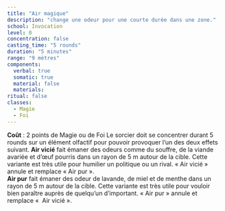 ```yaml
---
title: "Air magique"
description: "change une odeur pour une courte durée dans une zone."
school: Invocation
level: 0
concentration: false
casting_time: "5 rounds"
duration: "5 minutes"
range: "9 mètres"
components:
  verbal: true
  somatic: true
  material: false
  materials:
ritual: false
classes:
  - Magie
  - Foi
---
```

**Coût** : 2 points de Magie ou de Foi
Le sorcier doit se concentrer durant 5 rounds sur un élément olfactif pour pouvoir provoquer l’un des deux effets suivant.
	**Air vicié** fait émaner des odeurs comme du souffre, de la viande avariée et d’œuf pourris dans un rayon de 5 m autour de la cible. Cette variante est très utile pour humilier un politique ou un rival. « Air vicié » annule et remplace « Air pur ».  
	**Air pur** fait émaner des odeur de lavande, de miel et de menthe dans un rayon de 5 m autour de la cible. Cette variante est très utile pour vouloir bien paraître auprès de quelqu’un d’important. « Air pur » annule et remplace «  Air vicié ».  
